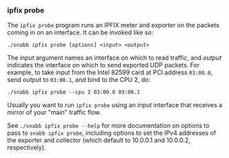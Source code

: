 ### ipfix probe

The `ipfix probe` program runs an IPFIX meter and exporter on the
packets coming in on an interface.  It can be invoked like so:

```
./snabb ipfix probe [options] <input> <output>
```

The *input* argument names an interface on which to read traffic, and
*output* indicates the interface on which to send exported UDP
packets.  For example, to take input from the Intel 82599 card at PCI
address `03:00.0`, send output to `03:00.1`, and bind to the CPU 2, do:

```
./snabb ipfix probe --cpu 2 03:00.0 03:00.1
```

Usually you want to run `ipfix probe` using an input interface that
receives a mirror of your "main" traffic flow.

See `./snabb ipfix probe --help` for more documentation on options to
pass to `snabb ipfix probe`, including options to set the IPv4
addresses of the exporter and collector (which default to 10.0.0.1 and
10.0.0.2, respectively).
